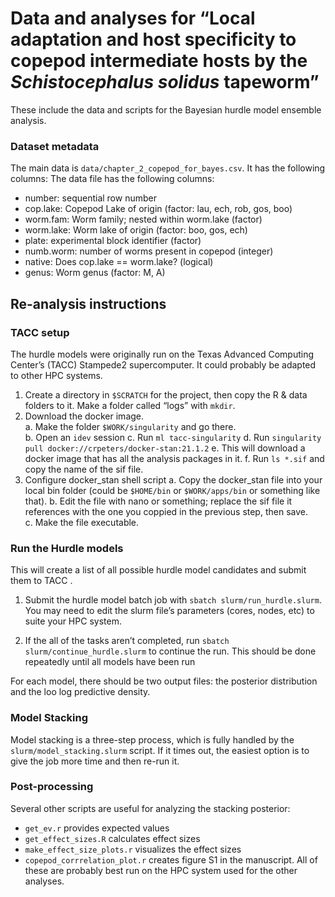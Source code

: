 
<!-- README.md is generated from README.Rmd. Please edit that file -->

# Data and analyses for “Local adaptation and host specificity to copepod intermediate hosts by the *Schistocephalus solidus* tapeworm”

These include the data and scripts for the Bayesian hurdle model
ensemble analysis.

### Dataset metadata

The main data is `data/chapter_2_copepod_for_bayes.csv`. It has the
following columns: The data file has the following columns:

- number: sequential row number
- cop.lake: Copepod Lake of origin (factor: lau, ech, rob, gos, boo)
- worm.fam: Worm family; nested within worm.lake (factor)
- worm.lake: Worm lake of origin (factor: boo, gos, ech)
- plate: experimental block identifier (factor)
- numb.worm: number of worms present in copepod (integer)
- native: Does cop.lake == worm.lake? (logical)
- genus: Worm genus (factor: M, A)

## Re-analysis instructions

### TACC setup

The hurdle models were originally run on the Texas Advanced Computing
Center’s (TACC) Stampede2 supercomputer. It could probably be adapted to
other HPC systems.

1.  Create a directory in `$SCRATCH` for the project, then copy the R &
    data folders to it. Make a folder called “logs” with `mkdir`.
2.  Download the docker image.  
    a. Make the folder `$WORK/singularity` and go there.  
    b. Open an `idev` session c. Run `ml tacc-singularity` d. Run
    `singularity pull docker://crpeters/docker-stan:21.1.2` e. This will
    download a docker image that has all the analysis packages in it.
    f. Run `ls *.sif` and copy the name of the sif file.
3.  Configure docker_stan shell script a. Copy the docker_stan file into
    your local bin folder (could be `$HOME/bin` or `$WORK/apps/bin` or
    something like that). b. Edit the file with nano or something;
    replace the sif file it references with the one you coppied in the
    previous step, then save. c. Make the file executable.

### Run the Hurdle models

This will create a list of all possible hurdle model candidates and
submit them to TACC .  

1.  Submit the hurdle model batch job with
    `sbatch slurm/run_hurdle.slurm`. You may need to edit the slurm
    file’s parameters (cores, nodes, etc) to suite your HPC system.

2.  If the all of the tasks aren’t completed, run
    `sbatch slurm/continue_hurdle.slurm` to continue the run. This
    should be done repeatedly until all models have been run

For each model, there should be two output files: the posterior
distribution and the loo log predictive density.

### Model Stacking

Model stacking is a three-step process, which is fully handled by the
`slurm/model_stacking.slurm` script. If it times out, the easiest option
is to give the job more time and then re-run it.

### Post-processing

Several other scripts are useful for analyzing the stacking posterior:

- `get_ev.r` provides expected values
- `get_effect_sizes.R` calculates effect sizes
- `make_effect_size_plots.r` visualizes the effect sizes
- `copepod_corrrelation_plot.r` creates figure S1 in the manuscript. All
  of these are probably best run on the HPC system used for the other
  analyses.
